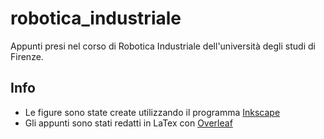 # robotica_industriale
Appunti presi nel corso di Robotica Industriale dell'università degli studi di Firenze.

## Info
- Le figure sono state create utilizzando il programma <a href="https://inkscape.org/it/"> Inkscape </a>
- Gli appunti sono stati redatti in LaTex con <a href="https://www.overleaf.com/"> Overleaf </a>
